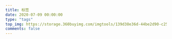 ```yaml
---
title: 标签
date: 2020-07-09 00:00:00
type: "tags"
top_img: https://storage.360buyimg.com/imgtools/139d38e36d-44be2d90-c25e-11ea-b317-33a24b3bfb98.png
comments: false
---
```

